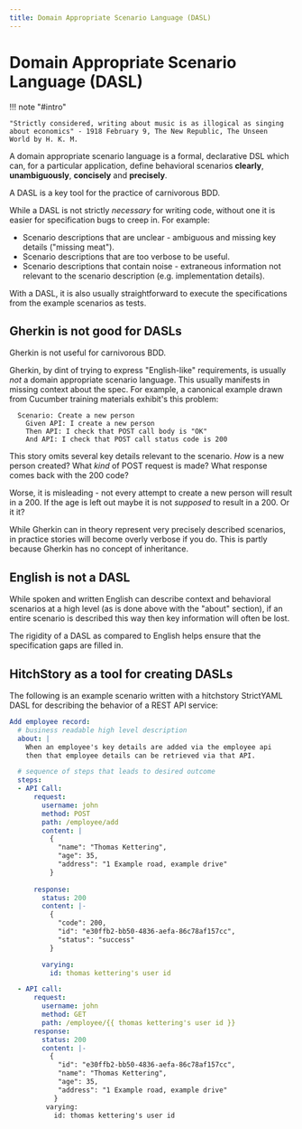 ```yaml
---
title: Domain Appropriate Scenario Language (DASL)
---
```

# Domain Appropriate Scenario Language (DASL)


!!! note "#intro"

    "Strictly considered, writing about music is as illogical as singing about economics" - 1918 February 9, The New Republic, The Unseen World by H. K. M.


A domain appropriate scenario language is a formal, declarative DSL which can, for a particular application, define behavioral scenarios **clearly**, **unambiguously**, **concisely** and **precisely**.

A DASL is a key tool for the practice of carnivorous BDD.

While a DASL is not strictly *necessary* for writing code, without one it is easier for specification bugs to creep in. For example:

- Scenario descriptions that are unclear - ambiguous and missing key details ("missing meat").
- Scenario descriptions that are too verbose to be useful.
- Scenario descriptions that contain noise - extraneous information not relevant to the scenario description (e.g. implementation details).

With a DASL, it is also usually straightforward to execute the specifications from the example scenarios as tests.


## Gherkin is not good for DASLs

Gherkin is not useful for carnivorous BDD.

Gherkin, by dint of trying to express "English-like" requirements, is usually *not* a domain appropriate scenario language. This usually manifests in missing context about the spec. For example, a canonical example drawn from Cucumber training materials exhibit's this problem:

```gherkin
  Scenario: Create a new person
    Given API: I create a new person
    Then API: I check that POST call body is "OK"
    And API: I check that POST call status code is 200
```

This story omits several key details relevant to the scenario. *How* is a new person created? What *kind* of POST request is made? What response comes back with the 200 code?

Worse, it is misleading - not every attempt to create a new person will result in a 200. If the age is left out maybe it is not *supposed* to result in a 200. Or it it?

While Gherkin can in theory represent very precisely described scenarios, in practice stories will become overly verbose if you do. This is partly because Gherkin has no concept of inheritance.




## English is not a DASL

While spoken and written English can describe context and behavioral scenarios at a high level (as is done above with the "about" section), if an entire scenario is described this way then key information will often be lost.

The rigidity of a DASL as compared to English helps ensure that the specification gaps are filled in.




## HitchStory as a tool for creating DASLs

The following is an example scenario written with a hitchstory StrictYAML DASL for describing the behavior of a REST API service:

```yaml
Add employee record:
  # business readable high level description
  about: |
    When an employee's key details are added via the employee api
    then that employee details can be retrieved via that API.

  # sequence of steps that leads to desired outcome
  steps:
  - API Call:
      request:
        username: john
        method: POST
        path: /employee/add
        content: |
          {
            "name": "Thomas Kettering",
            "age": 35,
            "address": "1 Example road, example drive"
          }
    
      response:
        status: 200
        content: |-
          {
            "code": 200,
            "id": "e30ffb2-bb50-4836-aefa-86c78af157cc",
            "status": "success"
          }

        varying:
          id: thomas kettering's user id

  - API call:
      request:
        username: john
        method: GET
        path: /employee/{{ thomas kettering's user id }}
      response:
        status: 200
        content: |-
          {
            "id": "e30ffb2-bb50-4836-aefa-86c78af157cc",
            "name": "Thomas Kettering",
            "age": 35,
            "address": "1 Example road, example drive"
           }
         varying:
           id: thomas kettering's user id
  
```



